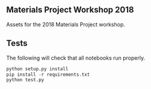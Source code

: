 ## Materials Project Workshop 2018

Assets for the 2018 Materials Project workshop.

## Tests

The following will check that all notebooks run properly.

```python
python setup.py install
pip install -r requirements.txt
python test.py
```
